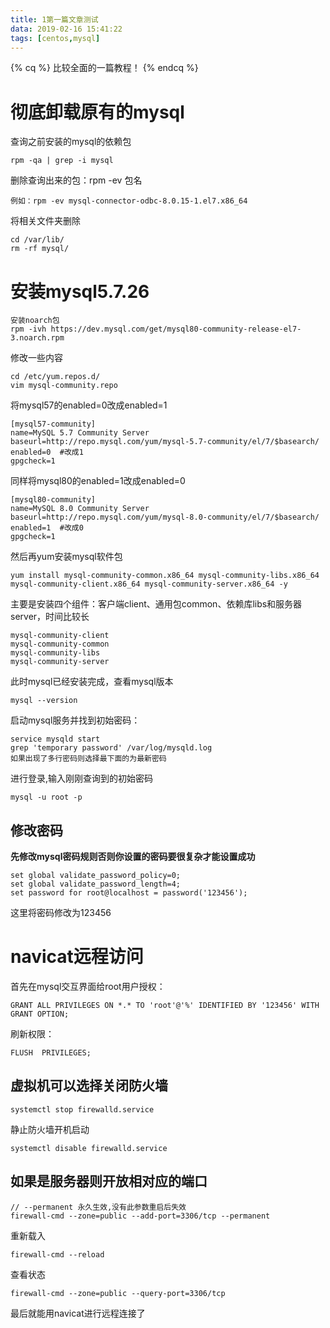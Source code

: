 ```yaml
---
title: 1第一篇文章测试
data: 2019-02-16 15:41:22
tags: [centos,mysql]
---
```

{% cq %}
比较全面的一篇教程！
{% endcq %}
<!--more-->
# 彻底卸载原有的mysql
查询之前安装的mysql的依赖包
```
rpm -qa | grep -i mysql
```
删除查询出来的包：rpm  -ev 包名
```
例如：rpm -ev mysql-connector-odbc-8.0.15-1.el7.x86_64
```
将相关文件夹删除

```
cd /var/lib/
rm -rf mysql/
```

# 安装mysql5.7.26

```
安装noarch包
rpm -ivh https://dev.mysql.com/get/mysql80-community-release-el7-3.noarch.rpm
```
修改一些内容

    cd /etc/yum.repos.d/
    vim mysql-community.repo

将mysql57的enabled=0改成enabled=1

    [mysql57-community]
    name=MySQL 5.7 Community Server
    baseurl=http://repo.mysql.com/yum/mysql-5.7-community/el/7/$basearch/
    enabled=0  #改成1
    gpgcheck=1
同样将mysql80的enabled=1改成enabled=0

    [mysql80-community]
    name=MySQL 8.0 Community Server
    baseurl=http://repo.mysql.com/yum/mysql-8.0-community/el/7/$basearch/
    enabled=1  #改成0
    gpgcheck=1

然后再yum安装mysql软件包
```
yum install mysql-community-common.x86_64 mysql-community-libs.x86_64 mysql-community-client.x86_64 mysql-community-server.x86_64 -y
```
主要是安装四个组件：客户端client、通用包common、依赖库libs和服务器server，时间比较长

```
mysql-community-client
mysql-community-common
mysql-community-libs
mysql-community-server
```
此时mysql已经安装完成，查看mysql版本

    mysql --version
    
启动mysql服务并找到初始密码：

    service mysqld start
    grep 'temporary password' /var/log/mysqld.log
    如果出现了多行密码则选择最下面的为最新密码
进行登录,输入刚刚查询到的初始密码

    mysql -u root -p
## 修改密码
 **先修改mysql密码规则否则你设置的密码要很复杂才能设置成功** 

    set global validate_password_policy=0;
    set global validate_password_length=4;
    set password for root@localhost = password('123456');
这里将密码修改为123456


# navicat远程访问

首先在mysql交互界面给root用户授权：

    GRANT ALL PRIVILEGES ON *.* TO 'root'@'%' IDENTIFIED BY '123456' WITH GRANT OPTION;

刷新权限：

    FLUSH  PRIVILEGES;
    

## 虚拟机可以选择关闭防火墙

    systemctl stop firewalld.service
静止防火墙开机启动

    systemctl disable firewalld.service 
## 如果是服务器则开放相对应的端口

    // --permanent 永久生效,没有此参数重启后失效
    firewall-cmd --zone=public --add-port=3306/tcp --permanent 
   
重新载入

    firewall-cmd --reload
查看状态

    firewall-cmd --zone=public --query-port=3306/tcp

最后就能用navicat进行远程连接了
